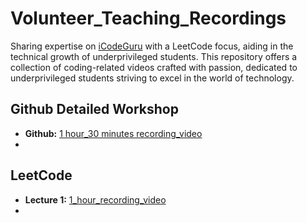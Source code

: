 # Volunteer_Teaching_Recordings
Sharing expertise on [iCodeGuru](https://icodeguru.weebly.com/) with a LeetCode focus, aiding in the technical growth of underprivileged students. This repository offers a collection of coding-related videos crafted with passion, dedicated to underprivileged students striving to excel in the world of technology.

## Github Detailed Workshop
- **Github:** [1 hour_30 minutes recording_video](https://www.facebook.com/iCodeguru/videos/737314778609346)
- 
## LeetCode
- **Lecture 1:** [1_hour_recording_video](https://www.facebook.com/iCodeguru/videos/1258403118477811)
- 
<!--  - **Lecture 2:** [1_hour_recording_video](https://fb.watch/qC1TxH05LO/)  -->
